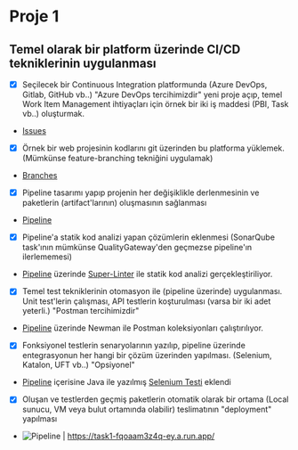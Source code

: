 # Proje 1
## Temel olarak bir platform üzerinde CI/CD tekniklerinin uygulanması

- [X] Seçilecek bir Continuous Integration platformunda (Azure DevOps, Gitlab, GitHub vb..) "Azure DevOps tercihimizdir" yeni proje
açıp, temel Work Item Management ihtiyaçları için örnek bir iki iş maddesi (PBI, Task vb..) oluşturmak.
- [Issues](https://github.com/onderhamamcioglu/Task1/issues?q=)
- [X] Örnek bir web projesinin kodlarını git üzerinden bu platforma yüklemek. (Mümkünse feature-branching tekniğini uygulamak)
- [Branches](https://github.com/onderhamamcioglu/Task1/branches)
- [X]  Pipeline tasarımı yapıp projenin her değişiklikle derlenmesinin ve paketlerin (artifact'larının) oluşmasının sağlanması
- [Pipeline](https://github.com/onderhamamcioglu/Task1/blob/prod/.github/workflows/pipeline.yml)
- [X]  Pipeline'a statik kod analizi yapan çözümlerin eklenmesi (SonarQube task'ının mümkünse QualityGateway'den geçmezse
pipeline'ın ilerlememesi)
- [Pipeline](https://github.com/onderhamamcioglu/Task1/blob/prod/.github/workflows/pipeline.yml) üzerinde [Super-Linter](https://github.com/github/super-linter) ile statik kod analizi gerçekleştiriliyor.
- [X] Temel test tekniklerinin otomasyon ile (pipeline üzerinde) uygulanması. Unit test'lerin çalışması, API testlerin koşturulması
(varsa bir iki adet yeterli.) "Postman tercihimizdir"
- [Pipeline](https://github.com/onderhamamcioglu/Task1/blob/prod/.github/workflows/pipeline.yml) üzerinde Newman ile Postman koleksiyonları çalıştırılıyor.
- [X] Fonksiyonel testlerin senaryolarının yazılıp, pipeline üzerinde entegrasyonun her hangi bir çözüm üzerinden yapılması.
(Selenium, Katalon, UFT vb..) "Opsiyonel"
- [Pipeline](https://github.com/onderhamamcioglu/Task1/blob/prod/.github/workflows/pipeline.yml) içerisine Java ile yazılmış [Selenium Testi](https://github.com/onderhamamcioglu/Task1/tree/prod/SeleniumTest) eklendi
- [X] Oluşan ve testlerden geçmiş paketlerin otomatik olarak bir ortama (Local sunucu, VM veya bulut ortamında olabilir)
teslimatının "deployment" yapılması
- ![Pipeline](https://github.com/onderhamamcioglu/Task1/actions/workflows/pipeline.yml/badge.svg) | https://task1-fqoaam3z4q-ey.a.run.app/
